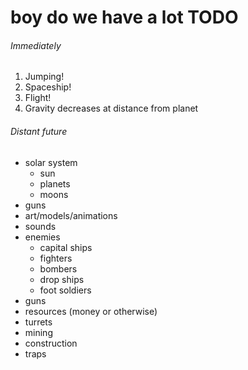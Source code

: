 # boy do we have a lot TODO
###### Immediately
1. Jumping!
2. Spaceship!
3. Flight!
4. Gravity decreases at distance from planet

###### Distant future
- solar system
	- sun
	- planets
	- moons
- guns
- art/models/animations
- sounds
- enemies
	- capital ships
	- fighters
	- bombers
	- drop ships
	- foot soldiers
- guns
- resources (money or otherwise)
- turrets
- mining
- construction
- traps 